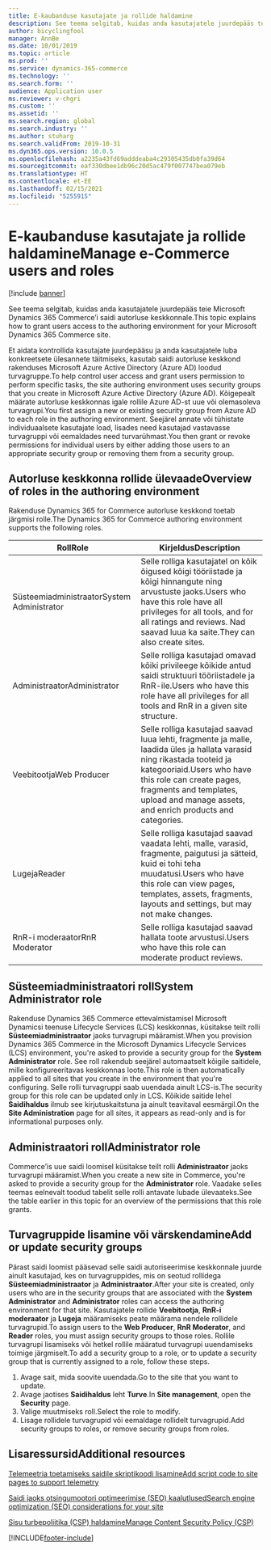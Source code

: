 ```yaml
---
title: E-kaubanduse kasutajate ja rollide haldamine
description: See teema selgitab, kuidas anda kasutajatele juurdepääs teie Microsoft Dynamics 365 Commerce’i saidi autorluse keskkonnale.
author: bicyclingfool
manager: AnnBe
ms.date: 10/01/2019
ms.topic: article
ms.prod: ''
ms.service: dynamics-365-commerce
ms.technology: ''
ms.search.form: ''
audience: Application user
ms.reviewer: v-chgri
ms.custom: ''
ms.assetid: ''
ms.search.region: global
ms.search.industry: ''
ms.author: stuharg
ms.search.validFrom: 2019-10-31
ms.dyn365.ops.version: 10.0.5
ms.openlocfilehash: a2235a43fd69adddeaba4c29305435db0fa39d64
ms.sourcegitcommit: eaf330dbee1db96c20d5ac479f007747bea079eb
ms.translationtype: HT
ms.contentlocale: et-EE
ms.lasthandoff: 02/15/2021
ms.locfileid: "5255915"
---
```

# <a name="manage-e-commerce-users-and-roles"></a><span data-ttu-id="c536e-103">E-kaubanduse kasutajate ja rollide haldamine</span><span class="sxs-lookup"><span data-stu-id="c536e-103">Manage e-Commerce users and roles</span></span>


[!include [banner](includes/banner.md)]

<span data-ttu-id="c536e-104">See teema selgitab, kuidas anda kasutajatele juurdepääs teie Microsoft Dynamics 365 Commerce’i saidi autorluse keskkonnale.</span><span class="sxs-lookup"><span data-stu-id="c536e-104">This topic explains how to grant users access to the authoring environment for your Microsoft Dynamics 365 Commerce site.</span></span>

<span data-ttu-id="c536e-105">Et aidata kontrollida kasutajate juurdepääsu ja anda kasutajatele luba konkreetsete ülesannete täitmiseks, kasutab saidi autorluse keskkond rakenduses Microsoft Azure Active Directory (Azure AD) loodud turvagruppe.</span><span class="sxs-lookup"><span data-stu-id="c536e-105">To help control user access and grant users permission to perform specific tasks, the site authoring environment uses security groups that you create in Microsoft Azure Active Directory (Azure AD).</span></span> <span data-ttu-id="c536e-106">Kõigepealt määrate autorluse keskkonnas igale rollile Azure AD-st uue või olemasoleva turvagrupi.</span><span class="sxs-lookup"><span data-stu-id="c536e-106">You first assign a new or existing security group from Azure AD to each role in the authoring environment.</span></span> <span data-ttu-id="c536e-107">Seejärel annate või tühistate individuaalsete kasutajate load, lisades need kasutajad vastavasse turvagruppi või eemaldades need turvarühmast.</span><span class="sxs-lookup"><span data-stu-id="c536e-107">You then grant or revoke permissions for individual users by either adding those users to an appropriate security group or removing them from a security group.</span></span>

## <a name="overview-of-roles-in-the-authoring-environment"></a><span data-ttu-id="c536e-108">Autorluse keskkonna rollide ülevaade</span><span class="sxs-lookup"><span data-stu-id="c536e-108">Overview of roles in the authoring environment</span></span>

<span data-ttu-id="c536e-109">Rakenduse Dynamics 365 for Commerce autorluse keskkond toetab järgmisi rolle.</span><span class="sxs-lookup"><span data-stu-id="c536e-109">The Dynamics 365 for Commerce authoring environment supports the following roles.</span></span>

| <span data-ttu-id="c536e-110">Roll</span><span class="sxs-lookup"><span data-stu-id="c536e-110">Role</span></span>                 | <span data-ttu-id="c536e-111">Kirjeldus</span><span class="sxs-lookup"><span data-stu-id="c536e-111">Description</span></span> |
|----------------------|-------------|
| <span data-ttu-id="c536e-112">Süsteemiadministraator</span><span class="sxs-lookup"><span data-stu-id="c536e-112">System Administrator</span></span> | <span data-ttu-id="c536e-113">Selle rolliga kasutajatel on kõik õigused kõigi tööriistade ja kõigi hinnangute ning arvustuste jaoks.</span><span class="sxs-lookup"><span data-stu-id="c536e-113">Users who have this role have all privileges for all tools, and for all ratings and reviews.</span></span> <span data-ttu-id="c536e-114">Nad saavad luua ka saite.</span><span class="sxs-lookup"><span data-stu-id="c536e-114">They can also create sites.</span></span> |
| <span data-ttu-id="c536e-115">Administraator</span><span class="sxs-lookup"><span data-stu-id="c536e-115">Administrator</span></span>   | <span data-ttu-id="c536e-116">Selle rolliga kasutajad omavad kõiki privileege kõikide antud saidi struktuuri tööriistadele ja RnR-ile.</span><span class="sxs-lookup"><span data-stu-id="c536e-116">Users who have this role have all privileges for all tools and RnR in a given site structure.</span></span> |
| <span data-ttu-id="c536e-117">Veebitootja</span><span class="sxs-lookup"><span data-stu-id="c536e-117">Web Producer</span></span>         | <span data-ttu-id="c536e-118">Selle rolliga kasutajad saavad luua lehti, fragmente ja malle, laadida üles ja hallata varasid ning rikastada tooteid ja kategooriaid.</span><span class="sxs-lookup"><span data-stu-id="c536e-118">Users who have this role can create pages, fragments and templates, upload and manage assets, and enrich products and categories.</span></span> |
| <span data-ttu-id="c536e-119">Lugeja</span><span class="sxs-lookup"><span data-stu-id="c536e-119">Reader</span></span>               | <span data-ttu-id="c536e-120">Selle rolliga kasutajad saavad vaadata lehti, malle, varasid, fragmente, paigutusi ja sätteid, kuid ei tohi teha muudatusi.</span><span class="sxs-lookup"><span data-stu-id="c536e-120">Users who have this role can view pages, templates, assets, fragments, layouts and settings, but may not make changes.</span></span> |
| <span data-ttu-id="c536e-121">RnR-i moderaator</span><span class="sxs-lookup"><span data-stu-id="c536e-121">RnR Moderator</span></span>        | <span data-ttu-id="c536e-122">Selle rolliga kasutajad saavad hallata toote arvustusi.</span><span class="sxs-lookup"><span data-stu-id="c536e-122">Users who have this role can moderate product reviews.</span></span> |

## <a name="system-administrator-role"></a><span data-ttu-id="c536e-123">Süsteemiadministraatori roll</span><span class="sxs-lookup"><span data-stu-id="c536e-123">System Administrator role</span></span>

<span data-ttu-id="c536e-124">Rakenduse Dynamics 365 Commerce ettevalmistamisel Microsoft Dynamicsi teenuse Lifecycle Services (LCS) keskkonnas, küsitakse teilt rolli **Süsteemiadministraator** jaoks turvagrupi määramist.</span><span class="sxs-lookup"><span data-stu-id="c536e-124">When you provision Dynamics 365 Commerce in the Microsoft Dynamics Lifecycle Services (LCS) environment, you're asked to provide a security group for the **System Administrator** role.</span></span> <span data-ttu-id="c536e-125">See roll rakendub seejärel automaatselt kõigile saitidele, mille konfigureeritavas keskkonnas loote.</span><span class="sxs-lookup"><span data-stu-id="c536e-125">This role is then automatically applied to all sites that you create in the environment that you're configuring.</span></span> <span data-ttu-id="c536e-126">Selle rolli turvagruppi saab uuendada ainult LCS-is.</span><span class="sxs-lookup"><span data-stu-id="c536e-126">The security group for this role can be updated only in LCS.</span></span> <span data-ttu-id="c536e-127">Kõikide saitide lehel **Saidihaldus** ilmub see kirjutuskaitstuna ja ainult teavitaval eesmärgil.</span><span class="sxs-lookup"><span data-stu-id="c536e-127">On the **Site Administration** page for all sites, it appears as read-only and is for informational purposes only.</span></span>

## <a name="administrator-role"></a><span data-ttu-id="c536e-128">Administraatori roll</span><span class="sxs-lookup"><span data-stu-id="c536e-128">Administrator role</span></span>

<span data-ttu-id="c536e-129">Commerce’is uue saidi loomisel küsitakse teilt rolli **Administraator** jaoks turvagrupi määramist.</span><span class="sxs-lookup"><span data-stu-id="c536e-129">When you create a new site in Commerce, you're asked to provide a security group for the **Administrator** role.</span></span> <span data-ttu-id="c536e-130">Vaadake selles teemas eelnevalt toodud tabelit selle rolli antavate lubade ülevaateks.</span><span class="sxs-lookup"><span data-stu-id="c536e-130">See the table earlier in this topic for an overview of the permissions that this role grants.</span></span>

## <a name="add-or-update-security-groups"></a><span data-ttu-id="c536e-131">Turvagruppide lisamine või värskendamine</span><span class="sxs-lookup"><span data-stu-id="c536e-131">Add or update security groups</span></span>

<span data-ttu-id="c536e-132">Pärast saidi loomist pääsevad selle saidi autoriseerimise keskkonnale juurde ainult kasutajad, kes on turvagruppides, mis on seotud rollidega **Süsteemiadministraator** ja **Administraator**.</span><span class="sxs-lookup"><span data-stu-id="c536e-132">After your site is created, only users who are in the security groups that are associated with the **System Administrator** and **Administrator** roles can access the authoring environment for that site.</span></span> <span data-ttu-id="c536e-133">Kasutajatele rollide **Veebitootja**, **RnR-i moderaator** ja **Lugeja** määramiseks peate määrama nendele rollidele turvagrupid.</span><span class="sxs-lookup"><span data-stu-id="c536e-133">To assign users to the **Web Producer**, **RnR Moderator**, and **Reader** roles, you must assign security groups to those roles.</span></span> <span data-ttu-id="c536e-134">Rollile turvagrupi lisamiseks või hetkel rollile määratud turvagrupi uuendamiseks toimige järgmiselt.</span><span class="sxs-lookup"><span data-stu-id="c536e-134">To add a security group to a role, or to update a security group that is currently assigned to a role, follow these steps.</span></span>

1. <span data-ttu-id="c536e-135">Avage sait, mida soovite uuendada.</span><span class="sxs-lookup"><span data-stu-id="c536e-135">Go to the site that you want to update.</span></span>
1. <span data-ttu-id="c536e-136">Avage jaotises **Saidihaldus** leht **Turve**.</span><span class="sxs-lookup"><span data-stu-id="c536e-136">In **Site management**, open the **Security** page.</span></span>
1. <span data-ttu-id="c536e-137">Valige muutmiseks roll.</span><span class="sxs-lookup"><span data-stu-id="c536e-137">Select the role to modify.</span></span>
1. <span data-ttu-id="c536e-138">Lisage rollidele turvagrupid või eemaldage rollidelt turvagrupid.</span><span class="sxs-lookup"><span data-stu-id="c536e-138">Add security groups to roles, or remove security groups from roles.</span></span>

## <a name="additional-resources"></a><span data-ttu-id="c536e-139">Lisaressursid</span><span class="sxs-lookup"><span data-stu-id="c536e-139">Additional resources</span></span>

[<span data-ttu-id="c536e-140">Telemeetria toetamiseks saidile skriptikoodi lisamine</span><span class="sxs-lookup"><span data-stu-id="c536e-140">Add script code to site pages to support telemetry</span></span>](add-telemetry.md)

[<span data-ttu-id="c536e-141">Saidi jaoks otsingumootori optimeerimise (SEO) kaalutlused</span><span class="sxs-lookup"><span data-stu-id="c536e-141">Search engine optimization (SEO) considerations for your site</span></span>](search-engine-optimization-considerations.md)

[<span data-ttu-id="c536e-142">Sisu turbepoliitika (CSP) haldamine</span><span class="sxs-lookup"><span data-stu-id="c536e-142">Manage Content Security Policy (CSP)</span></span>](manage-csp.md)


[!INCLUDE[footer-include](../includes/footer-banner.md)]